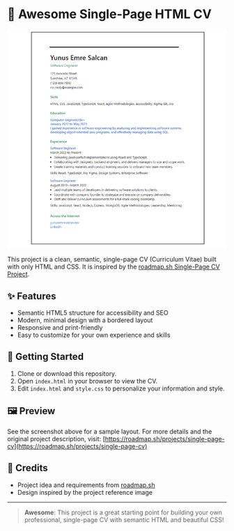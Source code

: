 # 🦄 Awesome Single-Page HTML CV

![Single Page CV Screenshot](screenshot.png)

This project is a clean, semantic, single-page CV (Curriculum Vitae) built with only HTML and CSS. It is inspired by the [roadmap.sh Single-Page CV Project](https://roadmap.sh/projects/single-page-cv).

## ✨ Features
- Semantic HTML5 structure for accessibility and SEO
- Modern, minimal design with a bordered layout
- Responsive and print-friendly
- Easy to customize for your own experience and skills

## 🚀 Getting Started
1. Clone or download this repository.
2. Open `index.html` in your browser to view the CV.
3. Edit `index.html` and `style.css` to personalize your information and style.

## 🖼️ Preview
See the screenshot above for a sample layout. For more details and the original project description, visit: [https://roadmap.sh/projects/single-page-cv](https://roadmap.sh/projects/single-page-cv)

## 🙏 Credits
- Project idea and requirements from [roadmap.sh](https://roadmap.sh/)
- Design inspired by the project reference image

---

> **Awesome**: This project is a great starting point for building your own professional, single-page CV with semantic HTML and beautiful CSS!
